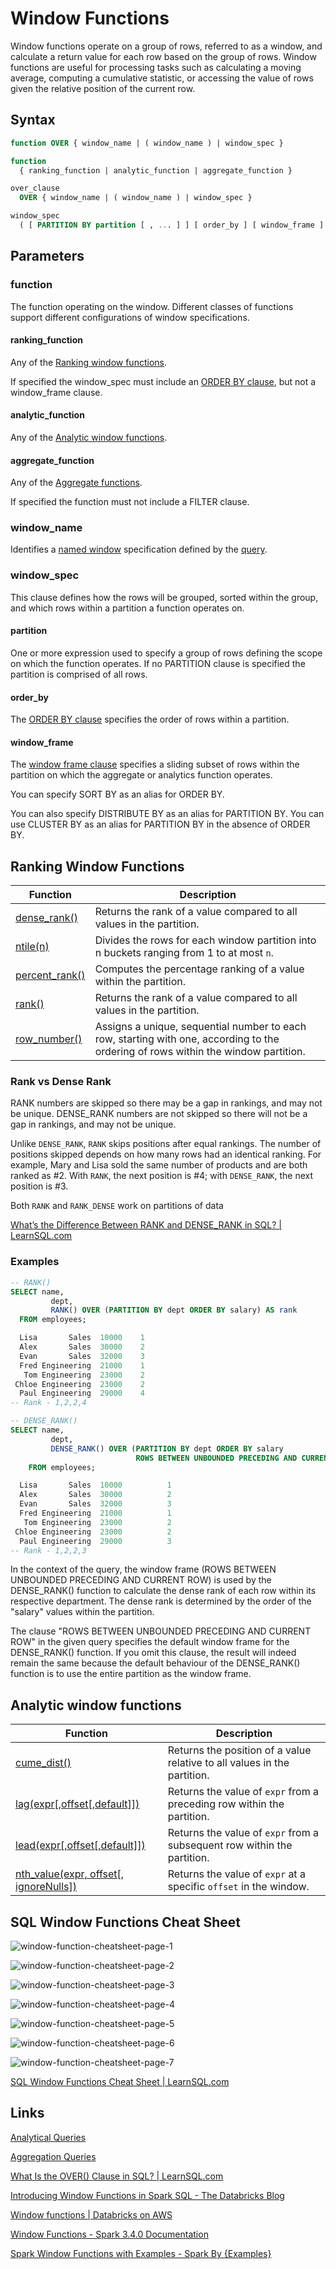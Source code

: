 # Window Functions

Window functions operate on a group of rows, referred to as a window, and calculate a return value for each row based on the group of rows. Window functions are useful for processing tasks such as calculating a moving average, computing a cumulative statistic, or accessing the value of rows given the relative position of the current row.

## Syntax

```sql
function OVER { window_name | ( window_name ) | window_spec }

function
  { ranking_function | analytic_function | aggregate_function }

over_clause
  OVER { window_name | ( window_name ) | window_spec }

window_spec
  ( [ PARTITION BY partition [ , ... ] ] [ order_by ] [ window_frame ] )
```

## Parameters

### function

The function operating on the window. Different classes of functions support different configurations of window specifications.

#### ranking_function

Any of the [Ranking window functions](https://docs.databricks.com/sql/language-manual/sql-ref-functions-builtin.html#ranking-window-functions).

If specified the window_spec must include an [ORDER BY clause](https://docs.databricks.com/sql/language-manual/sql-ref-syntax-qry-select-orderby.html), but not a window_frame clause.

#### analytic_function

Any of the [Analytic window functions](https://docs.databricks.com/sql/language-manual/sql-ref-functions-builtin.html#analytic-window-functions).

#### aggregate_function

Any of the [Aggregate functions](https://docs.databricks.com/sql/language-manual/sql-ref-functions-builtin.html#aggregate-functions).

If specified the function must not include a FILTER clause.

### window_name

Identifies a [named window](https://docs.databricks.com/sql/language-manual/sql-ref-syntax-qry-select-named-window.html) specification defined by the [query](https://docs.databricks.com/sql/language-manual/sql-ref-syntax-qry-query.html).

### window_spec

This clause defines how the rows will be grouped, sorted within the group, and which rows within a partition a function operates on.

#### partition

One or more expression used to specify a group of rows defining the scope on which the function operates. If no PARTITION clause is specified the partition is comprised of all rows.

#### order_by

The [ORDER BY clause](https://docs.databricks.com/sql/language-manual/sql-ref-syntax-qry-select-orderby.html) specifies the order of rows within a partition.

#### window_frame

The [window frame clause](https://docs.databricks.com/sql/language-manual/sql-ref-syntax-window-functions-frame.html) specifies a sliding subset of rows within the partition on which the aggregate or analytics function operates.

You can specify SORT BY as an alias for ORDER BY.

You can also specify DISTRIBUTE BY as an alias for PARTITION BY. You can use CLUSTER BY as an alias for PARTITION BY in the absence of ORDER BY.

## Ranking Window Functions

|Function|Description|
|---|---|
|[dense_rank()](https://docs.databricks.com/sql/language-manual/functions/dense_rank.html)|Returns the rank of a value compared to all values in the partition.|
|[ntile(n)](https://docs.databricks.com/sql/language-manual/functions/ntile.html)|Divides the rows for each window partition into n buckets ranging from 1 to at most `n`.|
|[percent_rank()](https://docs.databricks.com/sql/language-manual/functions/percent_rank.html)|Computes the percentage ranking of a value within the partition.|
|[rank()](https://docs.databricks.com/sql/language-manual/functions/rank.html)|Returns the rank of a value compared to all values in the partition.|
|[row_number()](https://docs.databricks.com/sql/language-manual/functions/row_number.html)|Assigns a unique, sequential number to each row, starting with one, according to the ordering of rows within the window partition.|

### Rank vs Dense Rank

RANK numbers are skipped so there may be a gap in rankings, and may not be unique. DENSE_RANK numbers are not skipped so there will not be a gap in rankings, and may not be unique.

Unlike `DENSE_RANK`, `RANK` skips positions after equal rankings. The number of positions skipped depends on how many rows had an identical ranking. For example, Mary and Lisa sold the same number of products and are both ranked as #2. With `RANK`, the next position is #4; with `DENSE_RANK`, the next position is #3.

Both `RANK` and `RANK_DENSE` work on partitions of data

[What’s the Difference Between RANK and DENSE\_RANK in SQL? | LearnSQL.com](https://learnsql.com/cookbook/whats-the-difference-between-rank-and-dense_rank-in-sql/)

### Examples

```sql
-- RANK()
SELECT name,
         dept,
         RANK() OVER (PARTITION BY dept ORDER BY salary) AS rank
  FROM employees;

  Lisa       Sales  10000    1
  Alex       Sales  30000    2
  Evan       Sales  32000    3
  Fred Engineering  21000    1
   Tom Engineering  23000    2
 Chloe Engineering  23000    2
  Paul Engineering  29000    4
-- Rank - 1,2,2,4

-- DENSE_RANK()
SELECT name,
         dept,
         DENSE_RANK() OVER (PARTITION BY dept ORDER BY salary
                            ROWS BETWEEN UNBOUNDED PRECEDING AND CURRENT ROW) AS dense_rank
    FROM employees;

  Lisa       Sales  10000          1
  Alex       Sales  30000          2
  Evan       Sales  32000          3
  Fred Engineering  21000          1
   Tom Engineering  23000          2
 Chloe Engineering  23000          2
  Paul Engineering  29000          3
-- Rank - 1,2,2,3
```

In the context of the query, the window frame (ROWS BETWEEN UNBOUNDED PRECEDING AND CURRENT ROW) is used by the DENSE_RANK() function to calculate the dense rank of each row within its respective department. The dense rank is determined by the order of the "salary" values within the partition.

The clause "ROWS BETWEEN UNBOUNDED PRECEDING AND CURRENT ROW" in the given query specifies the default window frame for the DENSE_RANK() function. If you omit this clause, the result will indeed remain the same because the default behaviour of the DENSE_RANK() function is to use the entire partition as the window frame.

## Analytic window functions

|Function|Description|
|---|---|
|[cume_dist()](https://docs.databricks.com/sql/language-manual/functions/cume_dist.html)|Returns the position of a value relative to all values in the partition.|
|[lag(expr[,offset[,default]])](https://docs.databricks.com/sql/language-manual/functions/lag.html)|Returns the value of `expr` from a preceding row within the partition.|
|[lead(expr[,offset[,default]])](https://docs.databricks.com/sql/language-manual/functions/lead.html)|Returns the value of `expr` from a subsequent row within the partition.|
|[nth_value(expr, offset[, ignoreNulls])](https://docs.databricks.com/sql/language-manual/functions/nth_value.html)|Returns the value of `expr` at a specific `offset` in the window.|

## SQL Window Functions Cheat Sheet

![window-function-cheatsheet-page-1](../../../media/Screenshot%202023-05-30%20at%2011.57.00%20PM.png)

![window-function-cheatsheet-page-2](../../../media/Screenshot%202023-05-30%20at%2011.57.36%20PM.png)

![window-function-cheatsheet-page-3](../../../media/Screenshot%202023-05-30%20at%2011.58.29%20PM.png)

![window-function-cheatsheet-page-4](../../../media/Screenshot%202023-05-30%20at%2011.58.55%20PM.png)

![window-function-cheatsheet-page-5](../../../media/Screenshot%202023-05-30%20at%2011.59.10%20PM.png)

![window-function-cheatsheet-page-6](../../../media/Screenshot%202023-05-30%20at%2011.59.25%20PM.png)

![window-function-cheatsheet-page-7](../../../media/Screenshot%202023-05-30%20at%2011.59.41%20PM.png)

[SQL Window Functions Cheat Sheet | LearnSQL.com](https://learnsql.com/blog/sql-window-functions-cheat-sheet/)

## Links

[Analytical Queries](languages/sql/dql-data-query-language/analytical-queries.md)

[Aggregation Queries](languages/sql/dql-data-query-language/aggregation-queries.md)

[What Is the OVER() Clause in SQL? | LearnSQL.com](https://learnsql.com/blog/sql-over-clause/)

[Introducing Window Functions in Spark SQL - The Databricks Blog](https://www.databricks.com/blog/2015/07/15/introducing-window-functions-in-spark-sql.html)

[Window functions | Databricks on AWS](https://docs.databricks.com/sql/language-manual/sql-ref-window-functions.html)

[Window Functions - Spark 3.4.0 Documentation](https://spark.apache.org/docs/latest/sql-ref-syntax-qry-select-window.html)

[Spark Window Functions with Examples - Spark By {Examples}](https://sparkbyexamples.com/spark/spark-sql-window-functions/)

